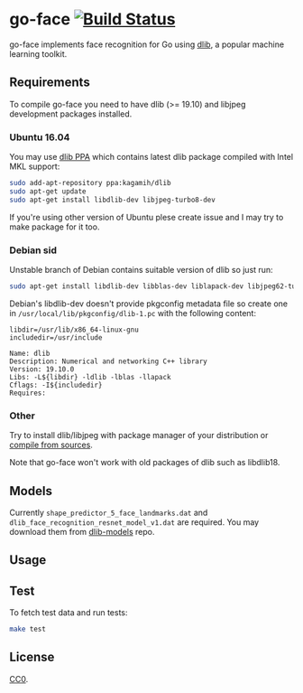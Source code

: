 # go-face [![Build Status](https://travis-ci.org/Kagami/go-face.svg?branch=master)](https://travis-ci.org/Kagami/go-face)

go-face implements face recognition for Go using [dlib](http://dlib.net), a
popular machine learning toolkit.

## Requirements

To compile go-face you need to have dlib (>= 19.10) and libjpeg development
packages installed.

### Ubuntu 16.04

You may use [dlib PPA](https://launchpad.net/~kagamih/+archive/ubuntu/dlib)
which contains latest dlib package compiled with Intel MKL support:

```bash
sudo add-apt-repository ppa:kagamih/dlib
sudo apt-get update
sudo apt-get install libdlib-dev libjpeg-turbo8-dev
```

If you're using other version of Ubuntu plese create issue and I may try to
make package for it too.

### Debian sid

Unstable branch of Debian contains suitable version of dlib so just run:

```bash
sudo apt-get install libdlib-dev libblas-dev liblapack-dev libjpeg62-turbo-dev
```

Debian's libdlib-dev doesn't provide pkgconfig metadata file so create one in
`/usr/local/lib/pkgconfig/dlib-1.pc` with the following content:

```
libdir=/usr/lib/x86_64-linux-gnu
includedir=/usr/include

Name: dlib
Description: Numerical and networking C++ library
Version: 19.10.0
Libs: -L${libdir} -ldlib -lblas -llapack
Cflags: -I${includedir}
Requires:
```

### Other

Try to install dlib/libjpeg with package manager of your distribution or
[compile from sources](http://dlib.net/compile.html).

Note that go-face won't work with old packages of dlib such as libdlib18.

## Models

Currently `shape_predictor_5_face_landmarks.dat` and
`dlib_face_recognition_resnet_model_v1.dat` are required. You may download them
from [dlib-models](https://github.com/davisking/dlib-models) repo.

## Usage


## Test

To fetch test data and run tests:

```bash
make test
```

## License

[CC0](COPYING).
